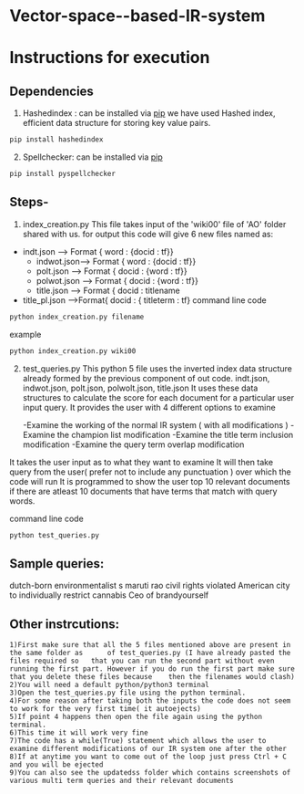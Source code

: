 # Vector-space--based-IR-system
# Instructions for execution
## Dependencies

1. Hashedindex : can be installed via [pip](https://pypi.org/project/hashedindex/)
we have used Hashed index, efficient data structure for storing key value pairs.

```bash
pip install hashedindex
```
2. Spellchecker: can be installed via [pip](https://pypi.org/project/pyspellchecker/)

```bash
pip install pyspellchecker
```

## Steps-

1. index_creation.py
This file takes input of the 'wiki00' file of 'AO' folder shared with us.
for output this code will give 6 new files named as:
  - indt.json          --> Format { word  : {docid : tf}} 
	- indwot.json--> Format { word  : {docid : tf}} 
	- polt.json          --> Format { docid : {word  : tf}} 
	- polwot.json      --> Format { docid : {word  : tf}} 
	- title.json        --> Format { docid : titlename     
  - title_pl.json       -->Format{ docid : { titleterm : tf}
command line code
```bash
python index_creation.py filename
```
example
```bash
python index_creation.py wiki00
```
2. test_queries.py
This python 5 file uses the inverted index data structure already formed by the previous component of out code.
    indt.json, indwot.json, polt.json, polwolt.json, title.json 
It uses these data structures to calculate the score for each document for a particular user input query.
It provides the user with 4 different options to examine

	-Examine the working of the normal IR system ( with all modifications )
	-Examine the champion list modification
	-Examine the title term inclusion modification
	-Examine the query term overlap modification

It takes the user input as to what they want to examine
It will then take query from the user( prefer not to include any punctuation ) over which the code will run
It is programmed to show the user top 10 relevant documents if there are atleast 10 documents that have terms that match with query words.

command line code
```bash
python test_queries.py 
```
## Sample queries:
dutch-born environmentalist
s maruti rao
civil rights violated
American city to individually restrict cannabis
Ceo of brandyourself

## Other instrcutions:
	1)First make sure that all the 5 files mentioned above are present in the same folder as      of test_queries.py (I have already pasted the files required so 	that you can run the second part without even running the first part. However if you do run the first part make sure that you delete these files because 	then the filenames would clash)
	2)You will need a default python/python3 terminal
	3)Open the test_queries.py file using the python terminal.
	4)For some reason after taking both the inputs the code does not seem to work for the very first time( it autoejects)
	5)If point 4 happens then open the file again using the python terminal.
	6)This time it will work very fine
	7)The code has a while(True) statement which allows the user to examine different modifications of our IR system one after the other
	8)If at anytime you want to come out of the loop just press Ctrl + C and you will be ejected 
	9)You can also see the updatedss folder which contains screenshots of various multi term queries and their relevant documents
